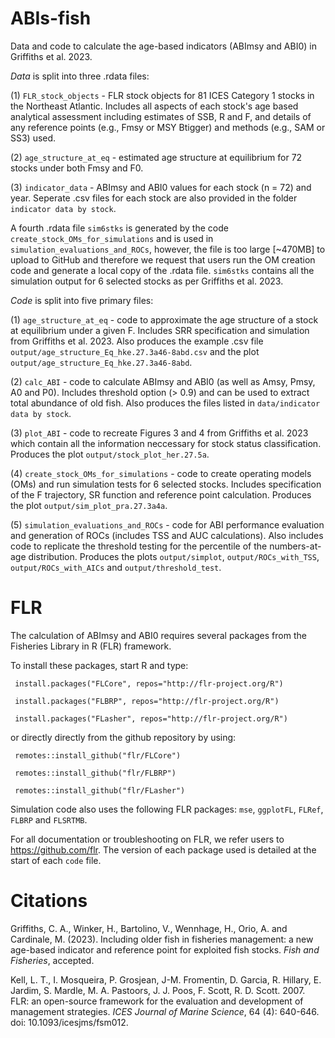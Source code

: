 # ABIs-fish
Data and code to calculate the age-based indicators (ABImsy and ABI0) in Griffiths et al. 2023. 

*Data* is split into three .rdata files:

(1) `FLR_stock_objects` - FLR stock objects for 81 ICES Category 1 stocks in the Northeast Atlantic. Includes all aspects of each stock's age based analytical assessment including estimates of SSB, R and F, and details of any reference points (e.g., Fmsy or MSY Btigger) and methods (e.g., SAM or SS3) used. 

(2) `age_structure_at_eq` - estimated age structure at equilibrium for 72 stocks under both Fmsy and F0.

(3) `indicator_data` - ABImsy and ABI0 values for each stock (n = 72) and year. Seperate .csv files for each stock are also provided in the folder `indicator data by stock`. 

A fourth .rdata file `sim6stks` is generated by the code `create_stock_OMs_for_simulations` and is used in `simulation_evaluations_and_ROCs`, however, the file is too large [~470MB] to upload to GitHub and therefore we request that users run the OM creation code and generate a local copy of the .rdata file. `sim6stks` contains all the simulation output for 6 selected stocks as per Griffiths et al. 2023.  

*Code* is split into five primary files:

(1) `age_structure_at_eq` - code to approximate the age structure of a stock at equilibrium under a given F. Includes SRR specification and simulation from Griffiths et al. 2023. Also produces the example .csv file `output/age_structure_Eq_hke.27.3a46-8abd.csv` and the plot `output/age_structure_Eq_hke.27.3a46-8abd`.  

(2) `calc_ABI` - code to calculate ABImsy and ABI0 (as well as Amsy, Pmsy, A0 and P0). Includes threshold option (> 0.9) and can be used to extract total abundance of old fish. Also produces the files listed in `data/indicator data by stock`. 

(3) `plot_ABI` - code to recreate Figures 3 and 4 from Griffiths et al. 2023 which contain all the information neccessary for stock status classification. Produces the plot `output/stock_plot_her.27.5a`.

(4) `create_stock_OMs_for_simulations` - code to create operating models (OMs) and run simulation tests for 6 selected stocks. Includes specification of the F trajectory, SR function and reference point calculation. Produces the plot `output/sim_plot_pra.27.3a4a`. 

(5) `simulation_evaluations_and_ROCs` - code for ABI performance evaluation and generation of ROCs (includes TSS and AUC calculations). Also includes code to replicate the threshold testing for the percentile of the numbers-at-age distribution. Produces the plots `output/simplot`, `output/ROCs_with_TSS`, `output/ROCs_with_AICs` and `output/threshold_test`. 

# FLR
The calculation of ABImsy and ABI0 requires several packages from the Fisheries Library in R (FLR) framework. 

To install these packages, start R and type:
 ``` 
  install.packages("FLCore", repos="http://flr-project.org/R")
  
  install.packages("FLBRP", repos="http://flr-project.org/R")
  
  install.packages("FLasher", repos="http://flr-project.org/R")
 ``` 
or directly directly from the github repository by using:
 ``` 
  remotes::install_github("flr/FLCore")
  
  remotes::install_github("flr/FLBRP")
  
  remotes::install_github("flr/FLasher")
 ``` 
Simulation code also uses the following FLR packages: `mse`, `ggplotFL`, `FLRef`, `FLBRP` and `FLSRTMB`. 

For all documentation or troubleshooting on FLR, we refer users to https://github.com/flr. The version of each package used is detailed at the start of each `code` file. 

# Citations
Griffiths, C. A., Winker, H., Bartolino, V., Wennhage, H., Orio, A. and Cardinale, M. (2023). Including older fish in fisheries management: a new age-based indicator and reference point for exploited fish stocks. *Fish and Fisheries*, accepted. 

Kell, L. T., I. Mosqueira, P. Grosjean, J-M. Fromentin, D. Garcia, R. Hillary, E. Jardim, S. Mardle, M. A. Pastoors, J. J. Poos, F. Scott, R. D. Scott. 2007. FLR: an open-source framework for the evaluation and development of management strategies. *ICES Journal of Marine Science*, 64 (4): 640-646. doi: 10.1093/icesjms/fsm012.




